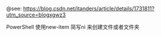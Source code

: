 @see: https://blog.csdn.net/itanders/article/details/1731811?utm_source=blogxgwz3

PowerShell 使用new-item 简写ni 来创建文件或者文件夹
